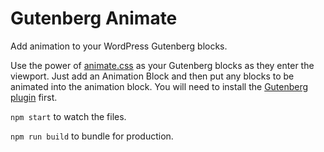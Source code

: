 # Gutenberg Animate
Add animation to your WordPress Gutenberg blocks.

Use the power of <a href="https://daneden.github.io/animate.css/" target="_blank" rel="noopener">animate.css</a> as your Gutenberg blocks as they enter the viewport.
Just add an Animation Block and then put any blocks to be animated into the animation block.
You will need to install the <a href="https://wordpress.org/plugins/gutenberg/" title="Gutenberg" target="_blank" rel="noopener">Gutenberg plugin</a> first.

`npm start` to watch the files.

`npm run build` to bundle for production.

